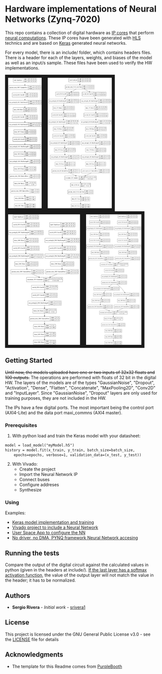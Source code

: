 # Hardware implementations of Neural Networks (Zynq-7020)

This repo contains a collection of digital hardware as [IP cores](https://en.wikipedia.org/wiki/Semiconductor_intellectual_property_core) that perform [neural computations](https://en.wikipedia.org/wiki/Neural_computation). These IP cores have been generated with [HLS](https://en.wikipedia.org/wiki/High-level_synthesis) technics and are based on [Keras](https://en.wikipedia.org/wiki/Keras) generated neural networks.

For every model, there is an include/ folder, which contains headers files. There is a header for each of the layers, weights, and biases of the model as well as an input/s sample. These files have been used to verify the HW implementations.
<table>
    <thead>
    <tr>
    <a href="https://github.com/srivera1/TensorFlow_HLS_survivors/raw/master/model_53942_789635"><img align="left" src="https://github.com/srivera1/TensorFlow_HLS_survivors/raw/master/model_53942_789635/model_53942_789635.png" align="left" height="430" width=auto border="10" ></a>
    <a href="https://github.com/srivera1/TensorFlow_HLS_survivors/raw/master/model_10543_138445"><img align="left" src="https://github.com/srivera1/TensorFlow_HLS_survivors/raw/master/model_10543_138445/model_10543_138445.png" align="left" height="430" width=auto border="10" ></a>
    <a href="https://github.com/srivera1/TensorFlow_HLS_survivors/raw/master/model_33755_160548"><img align="left" src="https://github.com/srivera1/TensorFlow_HLS_survivors/raw/master/model_33755_160548/model_33755_160548.png" align="left" height="430" width=auto border="10" ></a>
    <a href="https://github.com/srivera1/TensorFlow_HLS_survivors/raw/master/model_46585_660725"><img align="left" src="https://github.com/srivera1/TensorFlow_HLS_survivors/raw/master/model_46585_660725/model_46585_660725.png" align="left" height="430" width=auto border="10" ></a>
    </tr>
    </thead>
    <tbody>
    </tbody>
</table>


## Getting Started

<strike>Until now, the models uploaded have one or two inputs of 32x32 floats and 100 outputs.</strike> The operations are performed with floats of 32 bit in the digital HW. The layers of the models are of the types "GaussianNoise", "Dropout", "Activation", "Dense", "Flatten", "Concatenate", "MaxPooling2D", "Conv2D" and "InputLayer". Since "GaussianNoise", "Dropout" layers are only used for training purposes, they are not included in the HW.

The IPs have a few digital ports. The most important being the control port (AXI4-Lite) and the data port maxi_commns (AXI4 master). 

### Prerequisites

1) With python load and train the Keras model with your datasheet:

```
model = load_model("myModel.h5")
history = model.fit(x_train, y_train, batch_size=batch_size,
    epochs=epochs, verbose=1, validation_data=(x_test, y_test))
```
2) With Vivado:
    - Create the project
    - Import the Neural Network IP
    - Connect buses
    - Configure addreses
    - Synthesize

### Using

Examples:
 - [Keras model implementation and training](https://github.com/srivera1/TensorFlow_HLS_survivors/blob/master/arrythmia/clasificador_arritmia_version_aumentada_v0.ipynb)
 - [Vivado project to include a Neural Network](https://github.com/srivera1/TensorFlow_HLS_survivors/blob/master/arrythmia/arrythmia_design_1.pdf)
 - [User Space App to configure the NN](https://github.com/srivera1/TensorFlow_HLS_survivors/blob/master/arrythmia/nn_model_linux_driver.c)
 - [No driver, no DMA, PYNQ framework Neural Network accesing](https://github.com/srivera1/TensorFlow_HLS_survivors/blob/master/arrythmia/arrythmia_PYNQ_v1.ipynb)

## Running the tests

Compare the output of the digital circuit against the calculated values in python (given in the headers at include/). [If the last layer has a softmax activation function](https://github.com/srivera1/TensorFlow_HLS_survivors/blob/master/arrythmia/arrythmia_PYNQ_v1.ipynb), the value of the output layer will not match the value in the header; it has to be normalized.


## Authors

* **Sergio Rivera** - *Initial work* - [srivera1](https://github.com/srivera1)


## License

This project is licensed under the GNU General Public License v3.0 - see the [LICENSE](LICENSE) file for details

## Acknowledgments

* The template for this Readme comes from [PurpleBooth](https://github.com/PurpleBooth)



